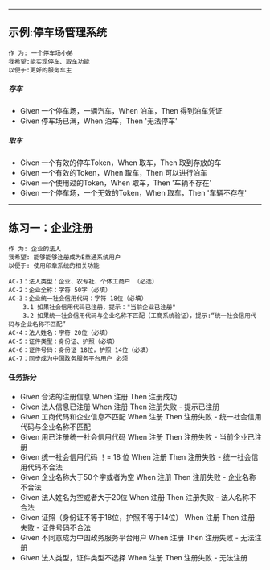 -----------------
## 示例:停车场管理系统
    作 为: 一个停⻋场小弟 
    我希望:能实现停⻋、取⻋功能 
    以便于:更好的服务⻋主
    
##### 存车
- Given 一个停车场，一辆汽车，When 泊车，Then 得到泊车凭证
- Given 停车场已满，When 泊车，Then '无法停车'

##### 取车
- Given 一个有效的停车Token，When 取车，Then 取到存放的车 
- Given 一个有效的Token，When 取车，Then 可以进行泊车
- Given 一个使用过的Token，When 取车，Then '车辆不存在'
- Given 一个停车场，一个无效的Token，When 取车，Then '车辆不存在'

---------------------
## 练习一：企业注册
    作 为: 企业的法人
    我希望: 能够能够注册成为E章通系统用户
    以便于: 使用印章系统的相关功能
    
    AC-1：法人类型：企业、农专社、个体工商户 （必选）
    AC-2：企业全称：字符 50字（必填）
    AC-3：企业统一社会信用代码：字符 18位（必填）
        3.1 如果社会信用代码已注册，提示："当前企业已注册"
        3.2 如果统一社会信用代码与企业名称不匹配（工商系统验证），提示:“统一社会信用代码与企业名称不匹配”
    AC-4：法人姓名：字符 20位（必填）
    AC-5：证件类型：身份证、护照（必填）
    AC-6：证件号码：身份证 18位，护照 14位（必填）
    AC-7：同步成为中国政务服务平台用户 必须


#### 任务拆分
- Given 合法的注册信息 When 注册 Then 注册成功
- Given 法人信息已注册 When 注册 Then 注册失败 - 提示已注册
- Given 工商代码和企业信息不匹配 When 注册 Then 注册失败 - 统一社会信用代码与企业名称不匹配
- Given 用已注册统一社会信用代码 When 注册 Then 注册失败 - 当前企业已注册
- Given 统一社会信用代码 ！= 18 位 When 注册 Then 注册失败 - 统一社会信用代码不合法
- Given 企业名称大于50个字或者为空  When 注册 Then 注册失败 - 企业名称不合法
- Given 法人姓名为空或者大于20位 When 注册 Then 注册失败 - 法人名称不合法
- Given 证照（身份证不等于18位，护照不等于14位） When 注册 Then 注册失败 - 证件号码不合法
- Given 不同意成为中国政务服务平台用户 When 注册 Then 注册失败 - 无法注册
- Given 法人类型，证件类型不选择 When 注册 Then 注册失败 - 无法注册